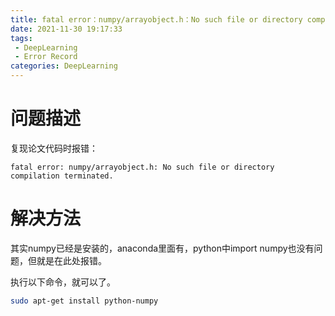 ```yaml
---
title: fatal error：numpy/arrayobject.h：No such file or directory compilation terminated.
date: 2021-11-30 19:17:33
tags:
 - DeepLearning
 - Error Record
categories: DeepLearning
---
```


# 问题描述

复现论文代码时报错：

```
fatal error: numpy/arrayobject.h: No such file or directory compilation terminated.
```

<!-- more -->

# 解决方法

其实numpy已经是安装的，anaconda里面有，python中import numpy也没有问题，但就是在此处报错。

执行以下命令，就可以了。

```bash
sudo apt-get install python-numpy
```
